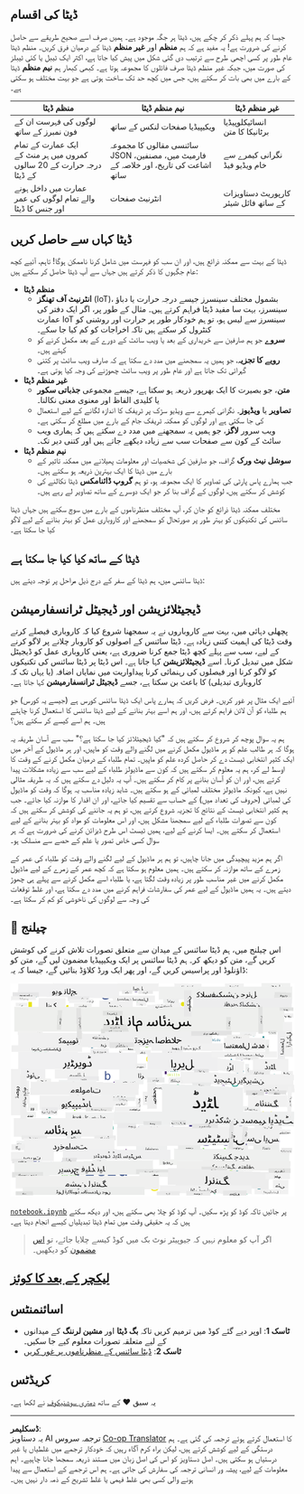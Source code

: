 <!--
CO_OP_TRANSLATOR_METADATA:
{
  "original_hash": "8141e7195841682914be03ef930fe43d",
  "translation_date": "2025-09-03T20:01:58+00:00",
  "source_file": "1-Introduction/01-defining-data-science/README.md",
  "language_code": "ur"
}
-->
## ڈیٹا کی اقسام

جیسا کہ ہم پہلے ذکر کر چکے ہیں، ڈیٹا ہر جگہ موجود ہے۔ ہمیں صرف اسے صحیح طریقے سے حاصل کرنے کی ضرورت ہے! یہ مفید ہے کہ ہم **منظم** اور **غیر منظم** ڈیٹا کے درمیان فرق کریں۔ منظم ڈیٹا عام طور پر کسی اچھی طرح سے ترتیب دی گئی شکل میں پیش کیا جاتا ہے، اکثر ایک ٹیبل یا کئی ٹیبلز کی صورت میں، جبکہ غیر منظم ڈیٹا صرف فائلوں کا مجموعہ ہوتا ہے۔ کبھی کبھار ہم **نیم منظم** ڈیٹا کے بارے میں بھی بات کر سکتے ہیں، جس میں کچھ حد تک ساخت ہوتی ہے جو بہت مختلف ہو سکتی ہے۔

| منظم ڈیٹا                                                                   | نیم منظم ڈیٹا                                                                                  | غیر منظم ڈیٹا                            |
| ---------------------------------------------------------------------------- | ---------------------------------------------------------------------------------------------- | --------------------------------------- |
| لوگوں کی فہرست ان کے فون نمبرز کے ساتھ                                       | ویکیپیڈیا صفحات لنکس کے ساتھ                                                                    | انسائیکلوپیڈیا برٹانیکا کا متن          |
| ایک عمارت کے تمام کمروں میں ہر منٹ کے درجہ حرارت کے 20 سالوں کے ڈیٹا          | سائنسی مقالوں کا مجموعہ JSON فارمیٹ میں، مصنفین، اشاعت کی تاریخ، اور خلاصہ کے ساتھ              | نگرانی کیمرے سے خام ویڈیو فیڈ            |
| عمارت میں داخل ہونے والے تمام لوگوں کی عمر اور جنس کا ڈیٹا                   | انٹرنیٹ صفحات                                                                                  | کارپوریٹ دستاویزات کے ساتھ فائل شیئر     |

## ڈیٹا کہاں سے حاصل کریں

ڈیٹا کے بہت سے ممکنہ ذرائع ہیں، اور ان سب کو فہرست میں شامل کرنا ناممکن ہوگا! تاہم، آئیے کچھ عام جگہوں کا ذکر کرتے ہیں جہاں سے آپ ڈیٹا حاصل کر سکتے ہیں:

* **منظم ڈیٹا**
  - **انٹرنیٹ آف تھنگز** (IoT)، بشمول مختلف سینسرز جیسے درجہ حرارت یا دباؤ سینسرز، بہت سا مفید ڈیٹا فراہم کرتے ہیں۔ مثال کے طور پر، اگر ایک دفتر کی عمارت IoT سینسرز سے لیس ہو، تو ہم خودکار طور پر حرارت اور روشنی کو کنٹرول کر سکتے ہیں تاکہ اخراجات کو کم کیا جا سکے۔
  - **سروے** جو ہم صارفین سے خریداری کے بعد یا ویب سائٹ کے دورے کے بعد مکمل کرنے کو کہتے ہیں۔
  - **رویے کا تجزیہ**، جو ہمیں یہ سمجھنے میں مدد دے سکتا ہے کہ صارف ویب سائٹ پر کتنی گہرائی تک جاتا ہے اور عام طور پر ویب سائٹ چھوڑنے کی وجہ کیا ہوتی ہے۔
* **غیر منظم ڈیٹا**
  - **متن**، جو بصیرت کا ایک بھرپور ذریعہ ہو سکتا ہے، جیسے مجموعی **جذباتی سکور** یا کلیدی الفاظ اور معنوی معنی نکالنا۔
  - **تصاویر** یا **ویڈیوز**۔ نگرانی کیمرے سے ویڈیو سڑک پر ٹریفک کا اندازہ لگانے کے لیے استعمال کی جا سکتی ہے اور لوگوں کو ممکنہ ٹریفک جام کے بارے میں مطلع کر سکتی ہے۔
  - ویب سرور **لاگز**، جو ہمیں یہ سمجھنے میں مدد دے سکتے ہیں کہ ہماری ویب سائٹ کے کون سے صفحات سب سے زیادہ دیکھے جاتے ہیں اور کتنی دیر تک۔
* **نیم منظم ڈیٹا**
  - **سوشل نیٹ ورک** گراف، جو صارفین کی شخصیات اور معلومات پھیلانے میں ممکنہ تاثیر کے بارے میں ڈیٹا کا ایک بہترین ذریعہ ہو سکتے ہیں۔
  - جب ہمارے پاس پارٹی کی تصاویر کا ایک مجموعہ ہو، تو ہم **گروپ ڈائنامکس** ڈیٹا نکالنے کی کوشش کر سکتے ہیں، لوگوں کے گراف بنا کر جو ایک دوسرے کے ساتھ تصاویر لے رہے ہیں۔

مختلف ممکنہ ڈیٹا ذرائع کو جان کر، آپ مختلف منظرناموں کے بارے میں سوچ سکتے ہیں جہاں ڈیٹا سائنس کی تکنیکوں کو بہتر طور پر صورتحال کو سمجھنے اور کاروباری عمل کو بہتر بنانے کے لیے لاگو کیا جا سکتا ہے۔

## ڈیٹا کے ساتھ کیا کیا جا سکتا ہے

ڈیٹا سائنس میں، ہم ڈیٹا کے سفر کے درج ذیل مراحل پر توجہ دیتے ہیں:

## ڈیجیٹلائزیشن اور ڈیجیٹل ٹرانسفارمیشن

پچھلی دہائی میں، بہت سے کاروباروں نے یہ سمجھنا شروع کیا کہ کاروباری فیصلے کرتے وقت ڈیٹا کی اہمیت کتنی زیادہ ہے۔ ڈیٹا سائنس کے اصولوں کو کاروبار چلانے پر لاگو کرنے کے لیے، سب سے پہلے کچھ ڈیٹا جمع کرنا ضروری ہے، یعنی کاروباری عمل کو ڈیجیٹل شکل میں تبدیل کرنا۔ اسے **ڈیجیٹلائزیشن** کہا جاتا ہے۔ اس ڈیٹا پر ڈیٹا سائنس کی تکنیکوں کو لاگو کرنا اور فیصلوں کی رہنمائی کرنا پیداواریت میں نمایاں اضافہ (یا یہاں تک کہ کاروباری تبدیلی) کا باعث بن سکتا ہے، جسے **ڈیجیٹل ٹرانسفارمیشن** کہا جاتا ہے۔

آئیے ایک مثال پر غور کریں۔ فرض کریں کہ ہمارے پاس ایک ڈیٹا سائنس کورس ہے (جیسے یہ کورس) جو ہم طلباء کو آن لائن فراہم کرتے ہیں، اور ہم اسے بہتر بنانے کے لیے ڈیٹا سائنس کا استعمال کرنا چاہتے ہیں۔ ہم اسے کیسے کر سکتے ہیں؟

ہم یہ سوال پوچھ کر شروع کر سکتے ہیں کہ "کیا ڈیجیٹلائز کیا جا سکتا ہے؟" سب سے آسان طریقہ یہ ہوگا کہ ہر طالب علم کو ہر ماڈیول مکمل کرنے میں لگنے والے وقت کو ماپیں، اور ہر ماڈیول کے آخر میں ایک کثیر انتخابی ٹیسٹ دے کر حاصل کردہ علم کو ماپیں۔ تمام طلباء کے درمیان مکمل کرنے کے وقت کا اوسط لے کر، ہم یہ معلوم کر سکتے ہیں کہ کون سے ماڈیولز طلباء کے لیے سب سے زیادہ مشکلات پیدا کرتے ہیں، اور ان کو آسان بنانے پر کام کر سکتے ہیں۔
آپ یہ دلیل دے سکتے ہیں کہ یہ طریقہ مثالی نہیں ہے، کیونکہ ماڈیولز مختلف لمبائی کے ہو سکتے ہیں۔ شاید زیادہ مناسب یہ ہوگا کہ وقت کو ماڈیول کی لمبائی (حروف کی تعداد میں) کے حساب سے تقسیم کیا جائے، اور ان اقدار کا موازنہ کیا جائے۔
جب ہم کثیر انتخابی ٹیسٹ کے نتائج کا تجزیہ شروع کرتے ہیں، تو ہم یہ جاننے کی کوشش کر سکتے ہیں کہ کون سے تصورات طلباء کے لیے سمجھنا مشکل ہیں، اور اس معلومات کو مواد کو بہتر بنانے کے لیے استعمال کر سکتے ہیں۔ ایسا کرنے کے لیے، ہمیں ٹیسٹ اس طرح ڈیزائن کرنے کی ضرورت ہے کہ ہر سوال کسی خاص تصور یا علم کے حصے سے منسلک ہو۔

اگر ہم مزید پیچیدگی میں جانا چاہیں، تو ہم ہر ماڈیول کے لیے لگنے والے وقت کو طلباء کی عمر کے زمرے کے ساتھ موازنہ کر سکتے ہیں۔ ہمیں معلوم ہو سکتا ہے کہ کچھ عمر کے زمرے کے لیے ماڈیول مکمل کرنے میں غیر مناسب طور پر زیادہ وقت لگتا ہے، یا طلباء اسے مکمل کرنے سے پہلے ہی چھوڑ دیتے ہیں۔ یہ ہمیں ماڈیول کے لیے عمر کی سفارشات فراہم کرنے میں مدد دے سکتا ہے، اور غلط توقعات کی وجہ سے لوگوں کی ناخوشی کو کم کر سکتا ہے۔

## 🚀 چیلنج

اس چیلنج میں، ہم ڈیٹا سائنس کے میدان سے متعلق تصورات تلاش کرنے کی کوشش کریں گے، متن کو دیکھ کر۔ ہم ڈیٹا سائنس پر ایک ویکیپیڈیا مضمون لیں گے، متن کو ڈاؤنلوڈ اور پراسیس کریں گے، اور پھر ایک ورڈ کلاؤڈ بنائیں گے، جیسا کہ یہ:

![ورڈ کلاؤڈ برائے ڈیٹا سائنس](../../../../translated_images/ds_wordcloud.664a7c07dca57de017c22bf0498cb40f898d48aa85b3c36a80620fea12fadd42.ur.png)

[`notebook.ipynb`](../../../../../../../../../1-Introduction/01-defining-data-science/notebook.ipynb ':ignore') پر جائیں تاکہ کوڈ کو پڑھ سکیں۔ آپ کوڈ کو چلا بھی سکتے ہیں، اور دیکھ سکتے ہیں کہ یہ حقیقی وقت میں تمام ڈیٹا تبدیلیاں کیسے انجام دیتا ہے۔

> اگر آپ کو معلوم نہیں کہ جیوپیٹر نوٹ بک میں کوڈ کیسے چلایا جائے، تو [اس مضمون](https://soshnikov.com/education/how-to-execute-notebooks-from-github/) کو دیکھیں۔

## [لیکچر کے بعد کا کوئز](https://ff-quizzes.netlify.app/en/ds/)

## اسائنمنٹس

* **ٹاسک 1**: اوپر دیے گئے کوڈ میں ترمیم کریں تاکہ **بگ ڈیٹا** اور **مشین لرننگ** کے میدانوں کے لیے متعلقہ تصورات معلوم کیے جا سکیں۔
* **ٹاسک 2**: [ڈیٹا سائنس کے منظرناموں پر غور کریں](assignment.md)

## کریڈٹس

یہ سبق ♥️ کے ساتھ [دمتری سوشنیکوف](http://soshnikov.com) نے لکھا ہے۔

---

**ڈسکلیمر**:  
یہ دستاویز AI ترجمہ سروس [Co-op Translator](https://github.com/Azure/co-op-translator) کا استعمال کرتے ہوئے ترجمہ کی گئی ہے۔ ہم درستگی کے لیے کوشش کرتے ہیں، لیکن براہ کرم آگاہ رہیں کہ خودکار ترجمے میں غلطیاں یا غیر درستیاں ہو سکتی ہیں۔ اصل دستاویز کو اس کی اصل زبان میں مستند ذریعہ سمجھا جانا چاہیے۔ اہم معلومات کے لیے، پیشہ ور انسانی ترجمہ کی سفارش کی جاتی ہے۔ ہم اس ترجمے کے استعمال سے پیدا ہونے والی کسی بھی غلط فہمی یا غلط تشریح کے ذمہ دار نہیں ہیں۔